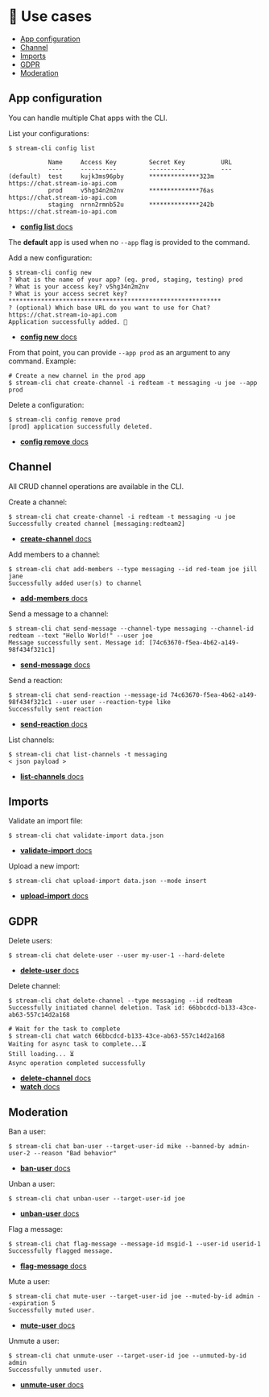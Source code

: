 # 📃 Use cases <!-- omit in toc -->

- [App configuration](#app-configuration)
- [Channel](#channel)
- [Imports](#imports)
- [GDPR](#gdpr)
- [Moderation](#moderation)

## App configuration

You can handle multiple Chat apps with the CLI.

List your configurations:
```shell
$ stream-cli config list

           Name     Access Key         Secret Key          URL
           ----     ----------         ----------          ---
(default)  test     kujk3ms96pby       **************323m  https://chat.stream-io-api.com
           prod     v5hg34n2m2nv       **************76as  https://chat.stream-io-api.com
           staging  nrnn2rmnb52u       **************242b  https://chat.stream-io-api.com
```

- [**config list** docs](./stream-cli_config_list.md)

The **default** app is used when no `--app` flag is provided to the command.

Add a new configuration:

```shell
$ stream-cli config new
? What is the name of your app? (eg. prod, staging, testing) prod
? What is your access key? v5hg34n2m2nv
? What is your access secret key? ***********************************************************
? (optional) Which base URL do you want to use for Chat? https://chat.stream-io-api.com
Application successfully added. 🚀
```
- [**config new** docs](./stream-cli_config_new.md)

From that point, you can provide `--app prod` as an argument to any command. Example:
```shell
# Create a new channel in the prod app
$ stream-cli chat create-channel -i redteam -t messaging -u joe --app prod
```

Delete a configuration:
```shell
$ stream-cli config remove prod
[prod] application successfully deleted.
```
- [**config remove** docs](./stream-cli_config_remove.md)

## Channel

All CRUD channel operations are available in the CLI.

Create a channel:
```shell
$ stream-cli chat create-channel -i redteam -t messaging -u joe
Successfully created channel [messaging:redteam2]
```
- [**create-channel** docs](./stream-cli_chat_create-channel.md)

Add members to a channel:
```shell
$ stream-cli chat add-members --type messaging --id red-team joe jill jane
Successfully added user(s) to channel
```
- [**add-members** docs](./stream-cli_chat_add-members.md)

Send a message to a channel:
```shell
$ stream-cli chat send-message --channel-type messaging --channel-id redteam --text "Hello World!" --user joe
Message successfully sent. Message id: [74c63670-f5ea-4b62-a149-98f434f321c1]
```
- [**send-message** docs](./stream-cli_chat_send-message.md)

Send a reaction:
```shell
$ stream-cli chat send-reaction --message-id 74c63670-f5ea-4b62-a149-98f434f321c1 --user user --reaction-type like
Successfully sent reaction
```

- [**send-reaction** docs](./stream-cli_chat_send-reaction.md)

List channels:
```shell
$ stream-cli chat list-channels -t messaging
< json payload >
```
- [**list-channels** docs](./stream-cli_chat_list-channels.md)


## Imports

Validate an import file:
```shell
$ stream-cli chat validate-import data.json
```
- [**validate-import** docs](./stream-cli_chat_validate-import.md)

Upload a new import:
```shell
$ stream-cli chat upload-import data.json --mode insert
```
- [**upload-import** docs](./stream-cli_chat_upload-import.md)

## GDPR

Delete users:
```shell
$ stream-cli chat delete-user --user my-user-1 --hard-delete
```
- [**delete-user** docs](./stream-cli_chat_delete-user.md)

Delete channel:
```shell
$ stream-cli chat delete-channel --type messaging --id redteam
Successfully initiated channel deletion. Task id: 66bbcdcd-b133-43ce-ab63-557c14d2a168

# Wait for the task to complete
$ stream-cli chat watch 66bbcdcd-b133-43ce-ab63-557c14d2a168
Waiting for async task to complete...⏳
Still loading... ⏳
Async operation completed successfully
```
- [**delete-channel** docs](./stream-cli_chat_delete-channel.md)
- [**watch** docs](./stream-cli_chat_watch.md)

## Moderation

Ban a user:
```shell
$ stream-cli chat ban-user --target-user-id mike --banned-by admin-user-2 --reason "Bad behavior"
```
- [**ban-user** docs](./stream-cli_chat_ban-user.md)

Unban a user:
```shell
$ stream-cli chat unban-user --target-user-id joe
```
- [**unban-user** docs](./stream-cli_chat_unban-user.md)

Flag a message:
```shell
$ stream-cli chat flag-message --message-id msgid-1 --user-id userid-1
Successfully flagged message.
```
- [**flag-message** docs](./stream-cli_chat_flag-message.md)

Mute a user:
```shell
$ stream-cli chat mute-user --target-user-id joe --muted-by-id admin --expiration 5
Successfully muted user.
```
- [**mute-user** docs](./stream-cli_chat_mute-user.md)

Unmute a user:
```shell
$ stream-cli chat unmute-user --target-user-id joe --unmuted-by-id admin
Successfully unmuted user.
```
- [**unmute-user** docs](./stream-cli_chat_unmute-user.md)